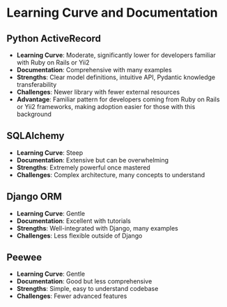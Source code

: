 # Learning Curve and Documentation

## Python ActiveRecord
- **Learning Curve**: Moderate, significantly lower for developers familiar with Ruby on Rails or Yii2
- **Documentation**: Comprehensive with many examples
- **Strengths**: Clear model definitions, intuitive API, Pydantic knowledge transferability
- **Challenges**: Newer library with fewer external resources
- **Advantage**: Familiar pattern for developers coming from Ruby on Rails or Yii2 frameworks, making adoption easier for those with this background

## SQLAlchemy
- **Learning Curve**: Steep
- **Documentation**: Extensive but can be overwhelming
- **Strengths**: Extremely powerful once mastered
- **Challenges**: Complex architecture, many concepts to understand

## Django ORM
- **Learning Curve**: Gentle
- **Documentation**: Excellent with tutorials
- **Strengths**: Well-integrated with Django, many examples
- **Challenges**: Less flexible outside of Django

## Peewee
- **Learning Curve**: Gentle
- **Documentation**: Good but less comprehensive
- **Strengths**: Simple, easy to understand codebase
- **Challenges**: Fewer advanced features